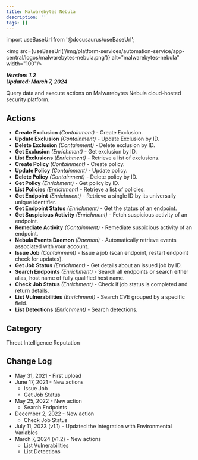 ```yaml
---
title: Malwarebytes Nebula
description: ''
tags: []
---
```

import useBaseUrl from '@docusaurus/useBaseUrl';

<img src={useBaseUrl('/img/platform-services/automation-service/app-central/logos/malwarebytes-nebula.png')} alt="malwarebytes-nebula" width="100"/>

***Version: 1.2  
Updated: March 7, 2024***

Query data and execute actions on Malwarebytes Nebula cloud-hosted security platform.

## Actions

* **Create Exclusion** *(Containment)* - Create Exclusion.
* **Update Exclusion** *(Containment)* - Update Exclusion by ID.
* **Delete Exclusion** *(Containment)* - Delete exclusion by ID.
* **Get Exclusion** *(Enrichment)* - Get exclusion by ID.
* **List Exclusions** *(Enrichment)* - Retrieve a list of exclusions.
* **Create Policy** *(Containment)* - Create policy.
* **Update Policy** *(Containment)* - Update policy.
* **Delete Policy** *(Containment)* - Delete policy by ID.
* **Get Policy** *(Enrichment)* - Get policy by ID.
* **List Policies** *(Enrichment)* - Retrieve a list of policies.
* **Get Endpoint** *(Enrichment)* - Retrieve a single ID by its universally unique identifier.
* **Get Endpoint Status** *(Enrichment)* - Get the status of an endpoint.
* **Get Suspicious Activity** *(Enrichment)* - Fetch suspicious activity of an endpoint.
* **Remediate Activity** *(Containment)* - Remediate suspicious activity of an endpoint.
* **Nebula Events Daemon** *(Daemon)* - Automatically retrieve events associated with your account.
* **Issue Job** *(Containment)* - Issue a job (scan endpoint, restart endpoint check for updates).
* **Get Job Status** *(Enrichment)* - Get details about an issued job by ID.
* **Search Endpoints** *(Enrichment)* - Search all endpoints or search either alias, host name of fully qualified host name.
* **Check Job Status** *(Enrichment)* - Check if job status is completed and return details.
* **List Vulnerabilities** *(Enrichment)* - Search CVE grouped by a specific field.
* **List Detections** *(Enrichment)* - Search detections.

## Category

Threat Intelligence Reputation

## Change Log

* May 31, 2021 - First upload
* June 17, 2021 - New actions
	+ Issue Job
	+ Get Job Status
* May 25, 2022 - New action
	+ Search Endpoints
* December 2, 2022 - New action
	+ Check Job Status
* July 11, 2023 (v1.1) - Updated the integration with Environmental Variables
* March 7, 2024 (v1.2) - New actions
    + List Vulnerabilities
    + List Detections
